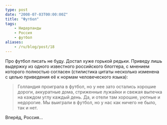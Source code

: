 ```yaml
---
type: post
date: "2008-07-03T00:00:00Z"
title: "Футбол"
tags:
    - Нидерланды
    - Россия
    - футбол
aliases:
    - /ru/blog/post/18
---
```


Про футбол писать не буду. Достал хуже горькой редьки. Приведу лишь выдержку из одного известного российского блоггера, с мнением которого полностью согласен (стилистика цитаты несколько изменена с целью приведения её к нормам человеческого языка):

> Голландия проиграла в футбол, но у нее зато остались хорошие дороги, аккуратные дома, стриженные лужайки и свежая выпечка на каждом углу каждый день. Да, и отели там хорошие, уютные и недорогие. Мы выиграли в футбол, но у нас как ничего не было, так и нет.

Вперёд, Россия…
